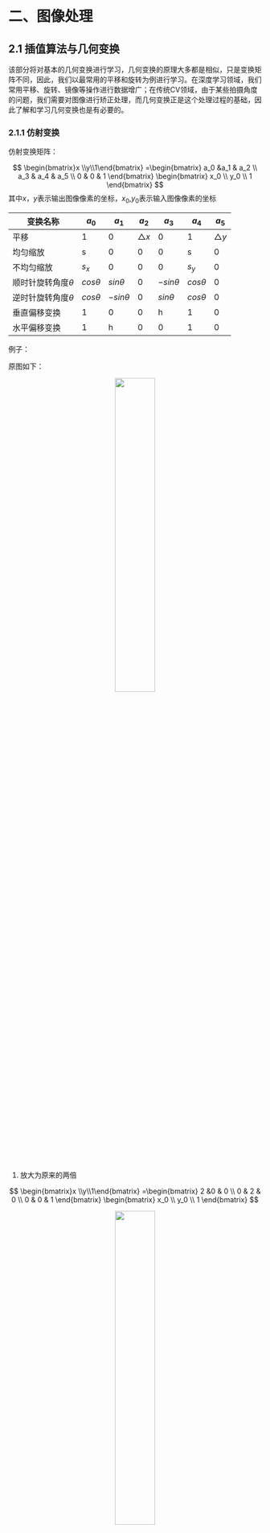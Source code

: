# 二、图像处理

## 2.1 插值算法与几何变换

该部分将对基本的几何变换进行学习，几何变换的原理大多都是相似，只是变换矩阵不同，因此，我们以最常用的平移和旋转为例进行学习。在深度学习领域，我们常用平移、旋转、镜像等操作进行数据增广；在传统CV领域，由于某些拍摄角度的问题，我们需要对图像进行矫正处理，而几何变换正是这个处理过程的基础，因此了解和学习几何变换也是有必要的。

### 2.1.1 仿射变换

仿射变换矩阵：

$$
\begin{bmatrix}x \\y\\1\end{bmatrix} 
=\begin{bmatrix}
a_0 &a_1 & a_2 \\
a_3 & a_4 & a_5 \\
0 & 0 & 1
\end{bmatrix}
\begin{bmatrix}
x_0 \\
y_0 \\
1
\end{bmatrix}
$$
其中$x$，$y$表示输出图像像素的坐标，$x_0$,$y_0$表示输入图像像素的坐标

| 变换名称               | $a_0$       | $a_1$        | $a_2$         | $a_3$        | $a_4$       | $a_5$         |
| ---------------------- | ----------- | ------------ | ------------- | ------------ | ----------- | ------------- |
| 平移                   | 1           | 0            | $\triangle x$ | 0            | 1           | $\triangle y$ |
| 均匀缩放               | s           | 0            | 0             | 0            | s           | 0             |
| 不均匀缩放             | $s_x$       | 0            | 0             | 0            | $s_y$       | 0             |
| 顺时针旋转角度$\theta$ | $cos\theta$ | $sin\theta$  | 0             | $-sin\theta$ | $cos\theta$ | 0             |
| 逆时针旋转角度$\theta$ | $cos\theta$ | $-sin\theta$ | 0             | $sin\theta$  | $cos\theta$ | 0             |
| 垂直偏移变换           | 1           | 0            | 0             | h            | 1           | 0             |
| 水平偏移变换           | 1           | h            | 0             | 0            | 1           | 0             |

例子：

原图如下：
<div  align="center">    
<img src="https://img-blog.csdnimg.cn/20200422224925719.png" width = "40%" />
</div>

1. 放大为原来的两倍

$$
\begin{bmatrix}x \\y\\1\end{bmatrix} 
=\begin{bmatrix}
2 &0 & 0 \\
0 & 2 & 0 \\
0 & 0 & 1
\end{bmatrix}
\begin{bmatrix}
x_0 \\
y_0 \\
1
\end{bmatrix}
$$

<div  align="center">    
<img src="https://img-blog.csdnimg.cn/20200422230159292.png" width = "40%" />
</div>


<div align=center><img width="30%" height="30%" src="https://img-blog.csdnimg.cn/20200412101740312.png?x-oss-process=image/watermark,type_ZmFuZ3poZW5naGVpdGk,shadow_10,text_aHR0cHM6Ly9ibG9nLmNzZG4ubmV0L3dlaXhpbl8zOTk0MDUxMg==,size_16,color_FFFFFF,t_70#pic_center"/></div>

&emsp;&emsp;如下图所示，将一幅3X3的图像放大到4X4，用$d(x, y)$表示目标图像，$s(x, y)$表示原图像，我们有如下公式：

$$
\begin{array}{c}
d(dst_{X}, dst_{Y}) = s(\frac{dst_{X}src_{Width}}  {dst_{Width}}, \frac{dst_{Y}src_{Height}} {dst_{Height}})
\end{array}
$$

$$
\begin{array}{c}
d(0,0)=s(0,0) \\
d(0,1)=s(0,0.75)=s(0,1) \\
d(0,2)=s(0,1.50)=s(0,2) \\
d(0,3)=s(0,2.25)=s(0,2) \\
...\\
\end{array}
$$

<div align=center><img width="50%" height="50%" src="https://img-blog.csdnimg.cn/20200412101854853.png?x-oss-process=image/watermark,type_ZmFuZ3poZW5naGVpdGk,shadow_10,text_aHR0cHM6Ly9ibG9nLmNzZG4ubmV0L3dlaXhpbl8zOTk0MDUxMg==,size_16,color_FFFFFF,t_70#pic_center"/></div>

**缺点：**
用该方法作放大处理时，在图象中可能出现明显的块状效应


<div align=center><img width="150" height="150" src="https://img-blog.csdnimg.cn/20200412102932888.png#pic_center"/></div>


```python
from tensorbay import GAS
from tensorbay.dataset import Segment
import cv2
from PIL import Image
import numpy as np
import matplotlib.pyplot as plt
```

```python
# Authorize a GAS client.
gas = GAS('Accesskey-dac95e0d8e685ef4d5f8b80d51e38499')

# Get a dataset client.
dataset_client = gas.get_dataset("DogsVsCats-2")

# List dataset segments.
segments = dataset_client.list_segment_names()

# Get a segment by name
segment = Segment("train", dataset_client)
fp = segment[4].open()
with open("a.png", "wb") as f:
    f.write(fp.read()) 
```


```python
def resize_front_nearest(src, s):
    h, w = src.shape
    dest_h, dest_w = int(h*s), int(w*s)
    dest = np.zeros((int(dest_h), int(dest_w)))
    for i in range(h):
        for j in range(w):
            dest_i, dest_j = int(s*i), int(s*j)
            dest[dest_i, dest_j] = src[i, j]
    return dest
```


```python
def resize_back_nearest(src, s):
    h, w = src.shape
    dest_h, dest_w = int(h*s), int(w*s)
    dest = np.zeros((int(dest_h), int(dest_w), 3))
    for i in range(dest_h):
        for j in range(dest_w):
            src_i, src_j = int(1/s*i), int(1/s*j)
            dest[i, j] = src[src_i, src_j]
    return dest
```

![IMG_0836.PNG](linear_interplolation.PNG)


```python
def resize_back_linear(src, s):
    h, w = src.shape
    dest_h, dest_w = int(h*s), int(w*s)
    dest = np.zeros((int(dest_h), int(dest_w), 3))
    for i in range(dest_h):
        for j in range(dest_w):              
            src_i, src_j = 1/s*i , 1/s*j
            x = src_j-int(src_j)
            y = src_i-int(src_i)
            if src_i >= (h-1):
                y, y0, y1 = 0, h-1, h-1
            else:
                y0, y1 = int(src_i), int(src_i)+1
            if src_j >= (w-1):
                x, x0, x1 = 0, w-1, w-1
            else:
                x0, x1 = int(src_j), int(src_j)+1
            f_00 = src[y0, x0]
            f_01 = src[y1, x0]
            f_10 = src[y0, x1]
            f_11 = src[y1, x1]
            dest[i, j] = (f_10-f_00)*x + (f_01-f_00)*y + (f_11+f_00-f_01-f_10)*x*y + f_00
    return dest
```


```python
img = cv2.imread('a.png', 0).astype(float)
resized_img_n = resize_back(img, 5).astype(np.uint8)
resized_img_l = resize_back_linear(img, 5).astype(np.uint8)
# resized_img_l = cv2.resize(resized_img_l, dsize=None, fx=5, fy=5, interpolation = cv2.INTER_LINEAR)
# resized_img_n = cv2.resize(resized_img_n, dsize=None, fx=5, fy=5, interpolation = cv2.INTER_NEAREST)

cv2.imshow('origin', img)
cv2.imshow('nearest', resized_img_n)
cv2.imshow('linear', resized_img_l)
key = cv2.waitKey()
if key == ord('q'):
    cv2.destroyAllWindows()
```

2. 向上平移一个单位向右平移一个单位

$$
\begin{bmatrix}x \\y\\1\end{bmatrix} 
=\begin{bmatrix}
1 &0 & 1 \\
0 & 1 & 1 \\
0 & 0 & 1
\end{bmatrix}
\begin{bmatrix}
x_0 \\
y_0 \\
1
\end{bmatrix}
$$



<div  align="center">    <img src="https://img-blog.csdnimg.cn/20200422225300652.png" width = "40%" /></div>

3. 顺时针旋转45度

$$
\begin{bmatrix}x \\y\\1\end{bmatrix} 
=\begin{bmatrix}
\sqrt2/2 &\sqrt2/2 & 0 \\
-\sqrt2/2 & \sqrt2/2 & 0 \\
0 & 0 & 1
\end{bmatrix}
\begin{bmatrix}
x_0 \\
y_0 \\
1
\end{bmatrix}
$$

<div  align="center">    
<img src="https://img-blog.csdnimg.cn/20200422231055464.png" width = "40%" />
</div>

4. 水平偏移两个单位
   $$
   \begin{bmatrix}x \\y\\1\end{bmatrix} 
   =\begin{bmatrix}
   1 & 2 & 0 \\
   0 & 1 & 0 \\
   0 & 0 & 1
   \end{bmatrix}
   \begin{bmatrix}
   x_0 \\
   y_0 \\
   1
   \end{bmatrix}
   $$

   <div  align="center">    
   <img src="https://img-blog.csdnimg.cn/20200422232721460.png" width = "40%" />
   </div>


### 2.1.2 图像旋转、偏移相关问题

**问题1：**

对于缩放、平移可以以图像坐标原点（图像左上角为原点）为中心变换，这不用坐标系变换，直接按照一般形式计算即可。而对于旋转和偏移，一般是以图像中心为原点，那么这就涉及坐标系转换了。

我们都知道，图像坐标的原点在图像左上角，水平向右为 X 轴，垂直向下为 Y 轴。数学课本中常见的坐标系是以图像中心为原点，水平向右为 X 轴，垂直向上为 Y 轴，称为笛卡尔坐标系。看下图:  

<div  align="center">    
<img src="https://img-blog.csdnimg.cn/2020042320032039.png" width = "40%" />
</div>

因此，对于旋转和偏移，就需要3步（3次变换）：

* 将输入原图图像坐标转换为笛卡尔坐标系；
* 进行旋转计算。旋转矩阵前面已经给出了；
* 将旋转后的图像的笛卡尔坐标转回图像坐标。

先看下图：  

<div  align="center">    
<img src="https://img-blog.csdnimg.cn/20200423200259503.png" width = "40%" />
</div>



在图像中我们的坐标系通常是AB和AC方向的,原点为A，而笛卡尔直角坐标系是DE和DF方向的，原点为D。

**令图像表示为M×N的矩阵，对于点A而言，两坐标系中的坐标分别是(0，0)和$(-N/2,M/2)$，则图像某像素点$(x',y')$转换为笛卡尔坐标$（x,y）$转换关系为，$x$为列，$y$为行：**   


$$x=x'-\frac{N}{2}$$

$$y=-y'-\frac{M}{2}$$

逆变换为：  

$$x'=x+\frac{N}{2}$$

$$y'=-y+\frac{M}{2}$$

&emsp;&emsp;于是，根据前面说的3个步骤（3次变换），旋转(顺时针旋转)的变换形式就为，3次变换就有3个矩阵：
$$
\begin{bmatrix}x \\y\\1\end{bmatrix} 
=\begin{bmatrix}
1&0 & -0.5\cdot N  \\
0 & -1 & -0.5 \cdot M \\
0 & 0 & 1
\end{bmatrix}
\begin{bmatrix}
cos\theta&sin\theta & 0  \\
-sin\theta & cos\theta & 0 \\
0 & 0 & 1
\end{bmatrix}
\begin{bmatrix}
1&0 & 0.5\cdot N  \\
0 & -1 & 0.5 \cdot M \\
0 & 0 & 1
\end{bmatrix}
\begin{bmatrix}
x_0 \\
y_0 \\
1
\end{bmatrix}
$$


即：
$$
\begin{bmatrix}x \\y\\1\end{bmatrix} =
\begin{bmatrix}
cos\theta&-sin\theta & -0.5N(1-cos\theta)+0.5Msin\theta  \\
sin\theta & -cos\theta & -0.5M(1-sin\theta)-0.5Mcos\theta \\
0 & 0 & 1
\end{bmatrix}
\begin{bmatrix}
x_0 \\
y_0 \\
1
\end{bmatrix}
$$
**问题2**

![在这里插入图片描述](https://img-blog.csdnimg.cn/20200423215953218.png?x-oss-process=image/watermark,type_ZmFuZ3poZW5naGVpdGk,shadow_10,text_aHR0cHM6Ly9ibG9nLmNzZG4ubmV0L3FxXzQ0MzE1OTg3,size_16,color_FFFFFF,t_70)


可以看到，图像的一部分被截断了，其原因是：

1. 旋转过后的图像大小应该发生变化才能装下旋转后的图片
2. OpenCv将坐标转成笛卡尔坐标系后没转回图像坐标系


其中比较难理解的是图像大小的变换，下面举一个例子大家就能明白了：

![在这里插入图片描述](https://img-blog.csdnimg.cn/20200423205654880.png?x-oss-process=image/watermark,type_ZmFuZ3poZW5naGVpdGk,shadow_10,text_aHR0cHM6Ly9ibG9nLmNzZG4ubmV0L3FxXzQ0MzE1OTg3,size_16,color_FFFFFF,t_70)



如图：ABCD是变换前矩形，EFGH是变换后的矩形，变换的矩阵表示为：


$$
\begin{bmatrix}x \\y\\1\end{bmatrix} 
=\begin{bmatrix}
cos\theta &sin\theta & 0 \\
-sin\theta & cos\theta & 0 \\
0 & 0 & 1
\end{bmatrix}
\begin{bmatrix}
x_0 \\
y_0 \\
1
\end{bmatrix}
$$
即表达式为：

$$x=cos\theta x_0+sin\theta y_0$$

$$y=-sin\theta x_0 +cos\theta y_0$$

&emsp;&emsp;所以，要算旋转后图片的大小，只需计算原图像四个顶点变换后的图像所确定的外接矩形长宽。因为经过坐标变换后的图像是关于原点对称的，所以计算D点变换后的横坐标的绝对值乘2，就是变换后矩形的长，计算A点变换后的纵坐标的绝对值乘2，就是变换后矩形的宽

设原图像长为$2a$，宽为$2b$，变换后的图像长宽为$c$，$d$，则$A$点的坐标为：$(-a, b)$， $D$点坐标：$(a, b)$

$$c = 2*(a| cos\theta  | + b|sin\theta  |)$$

$$d = 2 * (a|sin\theta | + b|cos\theta |)$$
